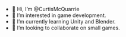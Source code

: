- 👋 Hi, I’m @CurtisMcQuarrie
- 👀 I’m interested in game development.
- 🌱 I’m currently learning Unity and Blender.
- 💞️ I’m looking to collaborate on small games.
<!--- - 📫 How to reach me ... --->

<!---
RockettingTurtle/RockettingTurtle is a ✨ special ✨ repository because its `README.md` (this file) appears on your GitHub profile.
You can click the Preview link to take a look at your changes.
--->
